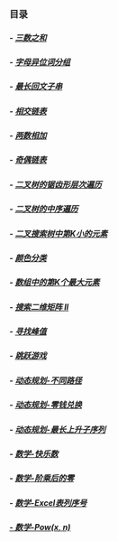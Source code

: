 ### 目录

##### -  [三数之和](https://github.com/baishi6582/wns/blob/master/java/src/com/woniu/leetcode/threeNumAdd.java "三数之和")
##### - [字母异位词分组](https://github.com/baishi6582/wns/blob/master/java/src/com/woniu/leetcode/GroupAnagrams.java "字母异位词分组")
##### - [最长回文子串](https://github.com/baishi6582/wns/blob/master/java/src/com/woniu/leetcode/LongestPalindromicSubstring%20.java "最长回文子串")
##### - [相交链表](https://github.com/baishi6582/wns/blob/master/java/src/com/woniu/leetcode/IntersectionOfTwoLinkedLists.java "相交链表")
##### - [两数相加](https://github.com/baishi6582/wns/blob/master/java/src/com/woniu/leetcode/AddTwoNumbers.java "两数相加")
##### - [奇偶链表](https://github.com/baishi6582/wns/blob/master/java/src/com/woniu/leetcode/OddEvenLinkedList.java "奇偶链表")
##### - [二叉树的锯齿形层次遍历](https://github.com/baishi6582/wns/blob/master/java/src/com/woniu/leetcode/BinaryTreeZigzagLevelOrderTraversal.java "二叉树的锯齿形层次遍历")
##### - [二叉树的中序遍历](https://github.com/baishi6582/wns/blob/master/java/src/com/woniu/leetcode/BinaryTreeInorderTraversal.java "二叉树的中序遍历")
##### - [二叉搜索树中第K小的元素](https://github.com/baishi6582/wns/blob/master/java/src/com/woniu/leetcode/KthSmallestElementInABST.java "二叉搜索树中第K小的元素")
##### - [颜色分类](https://github.com/baishi6582/wns/blob/master/java/src/com/woniu/leetcode/SortColors.java "颜色分类")
##### - [数组中的第K个最大元素](https://github.com/baishi6582/wns/blob/master/java/src/com/woniu/leetcode/KthLargestElement_In_An_Array.java "数组中的第K个最大元素")
##### - [搜索二维矩阵 II](https://github.com/baishi6582/wns/blob/master/java/src/com/woniu/leetcode/Search2DMatrix_II.java "搜索二维矩阵 II")
##### - [寻找峰值](https://github.com/baishi6582/wns/blob/master/java/src/com/woniu/leetcode/FindPeakElement.java "寻找峰值")
##### - [跳跃游戏](https://github.com/baishi6582/wns/blob/master/java/src/com/woniu/leetcode/JumpGame.java "跳跃游戏")
##### - [动态规划-不同路径](https://github.com/baishi6582/wns/blob/master/java/src/com/woniu/leetcode/UniquePaths.java "动态规划-不同路径")
##### - [动态规划-零钱兑换](https://github.com/baishi6582/wns/blob/master/java/src/com/woniu/leetcode/CoinChange.java "动态规划-零钱兑换")
##### - [动态规划-最长上升子序列](https://github.com/baishi6582/wns/blob/master/java/src/com/woniu/leetcode/LongestIncreasingSubsequence.java "动态规划-最长上升子序列")
##### - [数学-快乐数](https://github.com/baishi6582/wns/blob/master/java/src/com/woniu/leetcode/HappyNumber.java "数学-快乐数")
##### - [数学-阶乘后的零](https://github.com/baishi6582/wns/blob/master/java/src/com/woniu/leetcode/FactorialTrailingZeroes.java "数学-阶乘后的零")
##### - [数学-Excel表列序号](https://github.com/baishi6582/wns/blob/master/java/src/com/woniu/leetcode/ExcelSheetColumnNumber.java "数学-Excel表列序号")
##### [- 数学-Pow(x, n)](https://github.com/baishi6582/wns/blob/master/java/src/com/woniu/leetcode/Pow.java "- 数学-Pow(x, n)")
